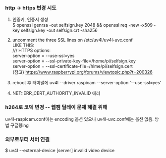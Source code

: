 ### http -> https 변경 시도
1. 인증키, 인증서 생성  
  $ openssl genrsa -out selfsign.key 2048 && openssl req -new -x509 -key selfsign.key -out selfsign.crt -sha256
  
2. uncomment the three SSL lines on /etc/uv4l/uv4l-uvc.conf  
  LIKE THIS:  
/// HTTPS options:  
server-option = --use-ssl=yes  
server-option = --ssl-private-key-file=/home/pi/selfsign.key  
server-option = --ssl-certificate-file=/hime/pi/selfsign.cert  
{참고} https://www.raspberrypi.org/forums/viewtopic.php?t=200326

3. reboot 후 터미널에 uv4l --driver raspicam --server-option '--use-ssl=yes'

4. NET::ERR_CERT_AUTHORITY_INVALID 에러


### h264로 코덱 변경 -- 웹캠 딜레이 문제 해결 위해
uv4l-raspicam.conf에는 encoding 옵션 있으나 uv4l-uvc.conf에는 옵션 없음. 방법 구글링ing


### 외부로부터 서버 연결
$ uv4l --external-device
[server] invalid video device
